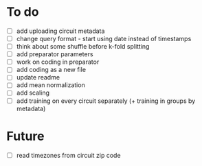 # To do
- [ ] add uploading circuit metadata
- [ ] change query format - start using date instead of timestamps
- [ ] think about some shuffle before k-fold splitting
- [ ] add preparator parameters
- [ ] work on coding in preparator
- [ ] add coding as a new file
- [ ] update readme
- [ ] add mean normalization
- [ ] add scaling
- [ ] add training on every circuit separately (+ training in groups by metadata)

# Future
- [ ] read timezones from circuit zip code